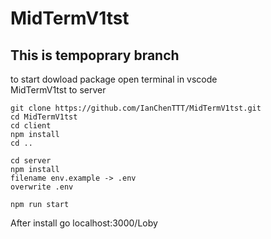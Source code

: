 # MidTermV1tst
## This is tempoprary branch


to start dowload package
open terminal in vscode <br>
MidTermV1tst to server
```
git clone https://github.com/IanChenTTT/MidTermV1tst.git
cd MidTermV1tst
cd client
npm install
cd ..

cd server 
npm install
filename env.example -> .env
overwrite .env 

npm run start
```
After install go localhost:3000/Loby 
